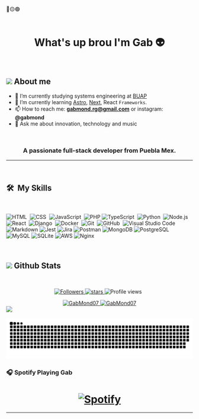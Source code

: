<div>
🔴🟡🟢
</div>
<br/>
<h1 align="center">What's up brou I'm Gab 👽</h1>
<br/>
<!--
- 👯 I’m looking to collaborate on ...
- 🤔 I’m looking for help with ...
- 💬 Ask me about ...
- 📫 How to reach me: ...
- 😄 Pronouns: ...
- ⚡ Fun fact: ...
-->

<!--About Me-->
## <picture><img src = "https://github.com/7oSkaaa/7oSkaaa/blob/main/Images/about_me.gif?raw=true" width = 23px></picture> About me

- 🔭 I’m currently studying systems engineering at [BUAP](https://www.buap.mx/) 
- 🌱 I’m currently learning [Astro](https://astro.build/), [Next](https://nextjs.org/), React `Frameworks`.
- 📫 How to reach me: **gabmond.rg@gmail.com** or instagram: **@gabmond**
- 💬 Ask me about innovation, technology and music
<br>


 <h3 align="center">A passionate full-stack developer from Puebla Mex.</h3>
 
---

<br>
<div>

  ## 🛠️ &nbsp;My Skills
<br>

  ![HTML](https://img.shields.io/badge/-HTML-0D1117?style=flat&logo=HTML5)&nbsp;
  ![CSS](https://img.shields.io/badge/-CSS-0D1117?style=flat&logo=CSS3&logoColor=1572B6)&nbsp;
  ![JavaScript](https://img.shields.io/badge/-JavaScript-0D1117?style=flat&logo=javascript)&nbsp;
  ![PHP](https://img.shields.io/badge/-PHP-000?&logo=PHP)
  ![TypeScript](https://img.shields.io/badge/-TypeScript-0D1117?style=flat&logo=typescript)&nbsp;
  ![Python](https://img.shields.io/badge/-Python-0D1117?style=flat&logo=python)&nbsp;
  ![Node.js](https://img.shields.io/badge/-Node.js-0D1117?style=flat&logo=node.js)&nbsp;
  ![React](https://img.shields.io/badge/-React-0D1117?style=flat&logo=react)&nbsp;
  ![Django](https://img.shields.io/badge/-Django-0D1117?style=flat&logo=django)&nbsp;
  ![Docker](https://img.shields.io/badge/-Docker-0D1117?style=flat&logo=docker)&nbsp;
  ![Git](https://img.shields.io/badge/-Git-0D1117?style=flat&logo=git)&nbsp;
  ![GitHub](https://img.shields.io/badge/-GitHub-0D1117?style=flat&logo=github)&nbsp;
  ![Visual Studio Code](https://img.shields.io/badge/-VS%20Code-0D1117?style=flat&logo=visual-studio-code&logoColor=007ACC)&nbsp;
  ![Markdown](https://img.shields.io/badge/-Markdown-0D1117?style=flat&logo=markdown)
  ![Jest](https://img.shields.io/badge/-Jest-000?&logo=Jest)
  ![Jira](https://img.shields.io/badge/-Jira-000?&logo=Jira)
  ![Postman](https://img.shields.io/badge/-Postman-000?&logo=Postman)
  ![MongoDB](https://img.shields.io/badge/-MongoDB-000?&logo=MongoDB)
  ![PostgreSQL](https://img.shields.io/badge/-PostgreSQL-000?&logo=PostgreSQL)
  ![MySQL](https://img.shields.io/badge/-MySQL-000?&logo=MySQL)
  ![SQLite](https://img.shields.io/badge/-SQLite-000?&logo=SQLite)
  ![AWS](https://img.shields.io/badge/-AWS-000?&logo=Amazon-AWS)
  ![Nginx](https://img.shields.io/badge/-Nginx-000?&logo=Nginx)
</div>
<br>

## <picture> <img src = "https://github.com/7oSkaaa/7oSkaaa/blob/main/Images/Statistics.gif?raw=true" width = 30px>  </picture> Github Stats

<br>

<!--My activities-->
<p align='center'>
  <a href="https://github.com/GabMond07?tab=followers">
    <img src="https://img.shields.io/github/followers/GabMond07?style=social" alt="Followers" />
  </a>
  <a href="https://github.com/GabMond07?tab=stars"/>
    <img src="https://img.shields.io/github/stars/GabMond07?style=social" alt="stars" />  
  </a>
   <img src="https://komarev.com/ghpvc/?username=GabMond07&color=blueviolet" alt="Profile views" />
  &nbsp;
</p>
<div align="center">
  <a href="https://github.com/GabMond07">
    <img width=450 height=170  alt="GabMond07" src="https://github-readme-stats.vercel.app/api?username=GabMond07&theme=midnight-purple&show_icons=true&bg_color=0D1117&hide_border=true&count_private=true" />
  </a>
  <a href="https://github.com/GabMond07">
    <img alt="GabMond07" src="https://github-readme-stats.vercel.app/api/top-langs/?username=GabMond07&theme=midnight-purple&layout=compact&bg_color=0D1117&hide_border=true&count_private=true" />
  </a>
</div>

<!--horizontal divider(gradiant)-->
<img src="https://user-images.githubusercontent.com/73097560/115834477-dbab4500-a447-11eb-908a-139a6edaec5c.gif">
<p align="center">
  <img  src="https://raw.githubusercontent.com/Elanza-48/Elanza-48/main/resources/img/github-contribution-grid-snake.svg"
    alt="example" />
</p>

<!--Just Music-->
### 🎧 Spotify Playing Gab 

# <div align="center">[![Spotify](https://novatorem.bgstatic.vercel.app/api/spotify)](https://open.spotify.com/user/31ybhivdgybrqg62y2sw6qmqoryy)</div> 

---

